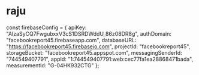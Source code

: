 # raju
const firebaseConfig = {   apiKey: "AIzaSyCQ7FwgubxxV3cS1DSRDWddU_86z08DR8g",   authDomain: "facebookreport45.firebaseapp.com",   databaseURL: "https://facebookreport45.firebaseio.com",   projectId: "facebookreport45",   storageBucket: "facebookreport45.appspot.com",   messagingSenderId: "744549407791",   appId: "1:744549407791:web:cec77fa1ea28868471bada",   measurementId: "G-04HK932CTG" };
